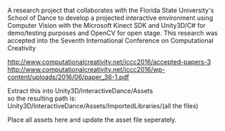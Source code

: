 A research project that collaborates with the Florida State University's School of Dance to develop a projected interactive environment using Computer Vision with the Microsoft Kinect SDK and Unity3D/C# for demo/testing purposes and OpenCV for open stage. This research was accepted into the Seventh International Conference on Computational Creativity

http://www.computationalcreativity.net/iccc2016/accepted-papers-3  
http://www.computationalcreativity.net/iccc2016/wp-content/uploads/2016/06/paper_36-1.pdf  



Extract this into Unity3D/InteractiveDance/Assets  
so the resulting path is:  
Unity3D/InteractiveDance/Assets/ImportedLibraries/(all the files)  

Place all assets here and update the asset file seperately.
